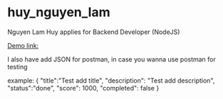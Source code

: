 # huy_nguyen_lam

Nguyen Lam Huy applies for Backend Developer (NodeJS)

[Demo link:](http://116.118.51.11:3200/problem5)

I also have add JSON for postman, in case you wanna use postman for testing

example:
{
"title":"Test add title",
"description": "Test add description",
"status":"done",
"score": 1000,
"completed": false
}
